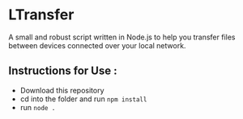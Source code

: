 # LTransfer
A small and robust script written in Node.js to help you transfer files between devices connected over your local network.

## Instructions for Use :
- Download this repository
- cd into the folder and run `npm install`
- run `node .`

